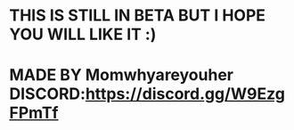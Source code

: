 
# THIS IS STILL IN BETA BUT I HOPE YOU WILL LIKE IT :)

# MADE BY Momwhyareyouher DISCORD:https://discord.gg/W9EzgFPmTf

